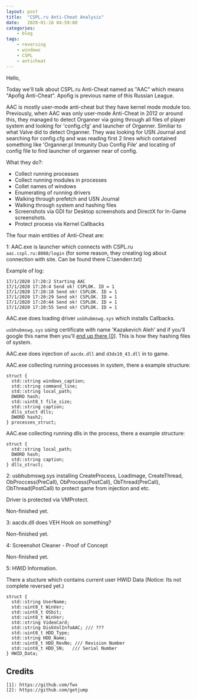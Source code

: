 ```yaml
---
layout: post
title:	"CSPL.ru Anti-Cheat Analysis"
date:	2020-01-18 04:59:00
categories:
    - blog
tags:
    - reversing
    - windows
    - CSPL
    - anticheat
---
```


Hello,

Today we'll talk about CSPL.ru Anti-Cheat named as "AAC" which means "Apofig Anti-Cheat". Apofig is previous name of this Russian League.

AAC is mostly user-mode anti-cheat but they have kernel mode module too.
Previously, when AAC was only user-mode Anti-Cheat in 2012 or around this, they managed to detect Organner via going through all files of player system and looking for 'config.cfg' and launcher of Organner. Similiar to what Valve did to detect Organner. They was looking for USN Journal and searching for config.cfg and was reading first 2 lines which contained something like 'Organner.pl Immunity Duo Config File' and locating of config file to find launcher of organner near of config.

What they do?:
* Collect running processes
* Collect running modules in processes
* Collet names of windows
* Enumerating of running drivers
* Walking through prefetch and USN Journal
* Walking through system and hashing files
* Screenshots via GDI for Desktop screenshots and DirectX for In-Game screenshots.
* Protect process via Kernel Callbacks

The four main entities of Anti-Cheat are:

1: AAC.exe is launcher which connects with CSPL.ru `aac.cspl.ru:8008/login` (for some reason, they creating log about connection with site. Can be found there C:\senderr.txt)

Example of log:

~~~
17/1/2020 17:20:2 Starting AAC
17/1/2020 17:20:4 Send ok! CSPLOK. ID = 1
17/1/2020 17:20:18 Send ok! CSPLOK. ID = 1
17/1/2020 17:20:29 Send ok! CSPLOK. ID = 1
17/1/2020 17:20:44 Send ok! CSPLOK. ID = 1
17/1/2020 17:20:55 Send ok! CSPLOK. ID = 1
~~~

AAC.exe does loading driver `usbhubmswg.sys` which installs Callbacks.

`usbhubmswg.sys` using certificate with name 'Kazakevich Aleh' and if you'll google this name then you'll [end up there \[0\]][0]. This is how they hashing files of system.

AAC.exe does injection of `aacdx.dll` and `d3dx10_43.dll` in to game.

AAC.exe collecting running processes in system, there a example structure:
~~~
struct {
  std::string windows_caption;
  std::string command_line;
  std::string local_path;
  DWORD hash;
  std::uint8_t file_size;
  std::string caption;
  dlls_stuct dlls;
  DWORD hash2;
} processes_struct;
~~~

AAC.exe collecting running dlls in the process, there a example structure:
~~~
struct {
  std::string local_path;
  DWORD hash;
  std::string caption;
} dlls_struct;
~~~

2: usbhubmswg.sys installing CreateProcess, LoadImage, CreateThread, ObProccess(PreCall), ObProcess(PostCall), ObThread(PreCall), ObThread(PostCall) to protect game from injection and etc.

Driver is protected via VMProtect.

Non-finished yet.

3: aacdx.dll does VEH Hook on something?

Non-finished yet.

4: Screenshot Cleaner - Proof of Concept

Non-finished yet.

5: HWID Information.

There a stucture which contains current user HWID Data (Notice: Its not complete reversed yet.)
~~~
struct {
  std::string UserName;
  std::uint8_t WinVer;
  std::uint8_t OSbit;
  std::uint8_t WinVer;
  std::string VideoCard;
  std::string DiskVolInfoAAC; /// ???
  std::uint8_t HDD_Type;
  std::string HDD_Name;
  std::uint8_t HDD_RevNo; /// Revision Number
  std::uint8_t HDD_SN;   /// Serial Number
} HWID_Data;
~~~

## Credits

~~~
[1]: https://github.com/fwx
[2]: https://github.com/getjump
~~~

[2]: https://github.com/getjump
[1]: https://github.com/fwx
[0]: http://www.cyberforum.ru/beta-testing/thread1207634.html
